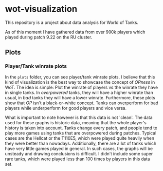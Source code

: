 # wot-visualization

This repository is a project about data analysis for World of Tanks.

As of this moment I have gathered data from over 900k players which played during patch 9.22 on the RU cluster.

## Plots
### Player/Tank winrate plots
In the `plots` folder, you can see player/tank winrate plots. I believe that this kind of visualization is the best way to showcase the concept of _OPness_ in WoT. The idea is simple: Plot the winrate of players vs the winrate they have in single tanks. In _overpowered_ tanks, they will have a higher winrate than usual, in _bad_ tanks they will have a lower winrate.
Furthermore, these plots show that _OP_ isn't a black-or-white concept. Tanks can overperform for bad players while underperform for good players and vice versa.

What is important to note however is that this data is not 'clean'. The data used for these graphs is historic data, meaning that the whole player's history is taken into account. Tanks change every patch, and people tend to play more games using tanks that are overpowered during patches. Typical cases are the Hellcat or the T110E5, which were played quite heavily when they were better than nowadays.
Additionally, there are a lot of tanks which have very little games played in general. In such cases, the graphs will be unsteady and drawing conclusions is difficult. I didn't include some super rare tanks, which were played less than 100 times by players in this data set.